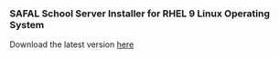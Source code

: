 ### SAFAL School Server Installer for RHEL 9 Linux Operating System

Download the latest version [here](https://github.com/cbse-safal/Linux-rpm-Package/releases/tag/latest)
